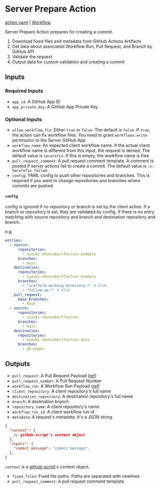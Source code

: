 # Server Prepare Action

[action.yaml](action.yaml) | [Workflow](https://github.com/securefix-action/demo-server/blob/main/.github/workflows/securefix.yaml)

Server Prepare Action prepares for creating a commit.

1. Download fixed files and metadata from GitHub Actions Artifacts
1. Get data about associated Workflow Run, Pull Request, and Branch by GitHub API
1. Validate the request
1. Output data for custom validation and creating a commit

## Inputs

### Required Inputs

- `app_id`: A GitHub App ID
- `app_private_key`: A GitHub App Private Key

### Optional Inputs

- `allow_workflow_fix`: Either `true` or `false`. The default is `false`. If `true`, the action can fix workflow files. You need to grant `workflows:write` permission to the Server GitHub App
- `workflow_name`: An expected client workflow name. If the actual client workflow name is different from this input, the request is denied. The default value is `securefix`. If this is empty, the workflow name is free
- `pull_request_comment`: A pull request comment template. A comment is posted if server actions fail to create a commit. The default value is `:x: Securefix failed.`
- `config`: YAML config to push other repositories and branches. This is required if you want to change repositories and branches where commits are pushed

#### `config`

config is ignored if no repository or branch is set by the client action.
If a branch or repository is set, they are validated by config.
If there is no entry matching with source repository and branch and destination repository and branch.

e.g.

```yaml
entries:
  - source:
      repositories:
        - suzuki-shunsuke/tfaction-example
      branches:
        - main
    destination:
      repositories:
        - suzuki-shunsuke/tfaction-example
      branches:
        - "scaffold-working-directory-*" # Glob
        - "follow-up-*" # Glob
    pull_request:
      base_branches:
        - main
  - source:
      repositories:
        - suzuki-shunsuke/tfaction
      branches:
        - main
    destination:
      repositories:
        - suzuki-shunsuke/tfaction-docs
      branches:
        - gh-pages
```

## Outputs

- `pull_request`: A Pull Request Payload ([ref](https://docs.github.com/en/rest/pulls/pulls?apiVersion=2022-11-28#get-a-pull-request))
- `pull_request_number`: A Pull Request Number
- `workflow_run`: A Workflow Run Payload ([ref](https://docs.github.com/en/rest/actions/workflow-runs?apiVersion=2022-11-28#get-a-workflow-run))
- `client_repository`: A client repository's full name
- `destination_repository`: A destination repository's full name
- `branch`: A destination branch
- `repository_name`: A client repository's name
- `workflow_run_id`: A client workflow run id
- `metadata`: A request's metadata. It's a JSON string.

```json
{
  "context": {
    // github-script's context object
  },
  "inputs": {
    "commit_message": "commit message",
  },
}
```

`context` is a [github-script](https://github.com/actions/github-script)'s context object.

- `fixed_files`: Fixed file paths. Paths are separated with newlines
- `pull_request_comment`: A pull request comment template.
